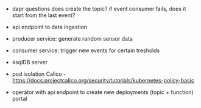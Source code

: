
 * dapr questions
      does create the topic?
      if event consumer fails, does it start from the last event?

 * api endpoint to data ingestion
 * producer service:
    generate random sensor data
 * consumer service:
    trigger new events for certain tresholds
 * ksqlDB server
 * pod isolation Calico - https://docs.projectcalico.org/security/tutorials/kubernetes-policy-basic
 * operator with api endpoint to create new deployments (topic + function)
      portal
 